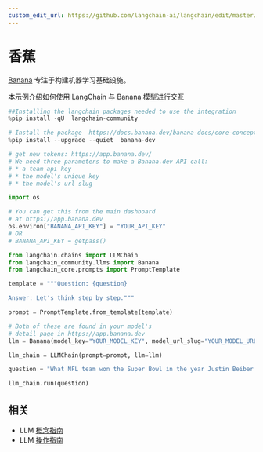 ```yaml
---
custom_edit_url: https://github.com/langchain-ai/langchain/edit/master/docs/docs/integrations/llms/banana.ipynb
---
```


# 香蕉


[Banana](https://www.banana.dev/about-us) 专注于构建机器学习基础设施。

本示例介绍如何使用 LangChain 与 Banana 模型进行交互


```python
##Installing the langchain packages needed to use the integration
%pip install -qU  langchain-community
```


```python
# Install the package  https://docs.banana.dev/banana-docs/core-concepts/sdks/python
%pip install --upgrade --quiet  banana-dev
```


```python
# get new tokens: https://app.banana.dev/
# We need three parameters to make a Banana.dev API call:
# * a team api key
# * the model's unique key
# * the model's url slug

import os

# You can get this from the main dashboard
# at https://app.banana.dev
os.environ["BANANA_API_KEY"] = "YOUR_API_KEY"
# OR
# BANANA_API_KEY = getpass()
```


```python
from langchain.chains import LLMChain
from langchain_community.llms import Banana
from langchain_core.prompts import PromptTemplate
```


```python
template = """Question: {question}

Answer: Let's think step by step."""

prompt = PromptTemplate.from_template(template)
```


```python
# Both of these are found in your model's
# detail page in https://app.banana.dev
llm = Banana(model_key="YOUR_MODEL_KEY", model_url_slug="YOUR_MODEL_URL_SLUG")
```


```python
llm_chain = LLMChain(prompt=prompt, llm=llm)
```


```python
question = "What NFL team won the Super Bowl in the year Justin Beiber was born?"

llm_chain.run(question)
```

## 相关

- LLM [概念指南](/docs/concepts/#llms)
- LLM [操作指南](/docs/how_to/#llms)